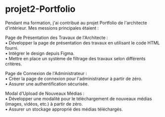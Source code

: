 # projet2-Portfolio
Pendant ma formation, j'ai contribué au projet Portfolio de l'architecte d'intérieur. Mes messions principales étaient :  
  
Page de Présentation des Travaux de l'Architecte :  
    •	Développer la page de présentation des travaux en utilisant le code HTML fourni.  
    •	Intégrer le design depuis Figma.  
    •	Mettre en place un système de filtrage des travaux selon différents critères.  
      
Page de Connexion de l'Administrateur :   
    •	Créer la page de connexion pour l'administrateur à partir de zéro.  
    •	Assurer une authentification sécurisée.  
      
Modal d'Upload de Nouveaux Médias :   
    •	Développer une modalité pour le téléchargement de nouveaux médias (images, vidéos, etc.) à partir de zéro.  
    •	Assurer un stockage approprié des médias téléchargés.  
